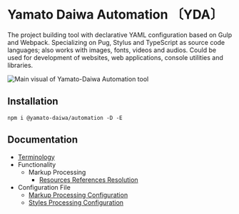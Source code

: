 # Yamato Daiwa Automation 〔YDA〕

The project building tool with declarative YAML configuration based on Gulp and Webpack.
Specializing on Pug, Stylus and TypeScript as source code languages; also works with images, fonts, videos and audios.
Could be used for development of websites, web applications, console utilities and libraries.

![Main visual of Yamato-Daiwa Automation tool](https://user-images.githubusercontent.com/41653501/167278259-b2ac61e9-b781-4d0c-93d6-4b9709387974.png)


## Installation

```
npm i @yamato-daiwa/automation -D -E
```


## Documentation

+ [Terminology](https://automation.yamato-daiwa.com/Terminology/Terminology.english.html)
+ Functionality
  + Markup Processing
    + [Resources References Resolution](https://automation.yamato-daiwa.com/Functionality/MarkupProcessing/ResourcesReferencesResolving/ResourcesReferencesResolving.english.html)
+ Configuration File
  + [Markup Processing Configuration](https://automation.yamato-daiwa.com/http://localhost:3000/ConfigurationFile/MarkupProcessing/MarkupProcessingConfiguration.english.html)
  + [Styles Processing Configuration](https://automation.yamato-daiwa.com/http://localhost:3000/ConfigurationFile/StylesProcessing/StylesProcessingConfiguration.english.html)
